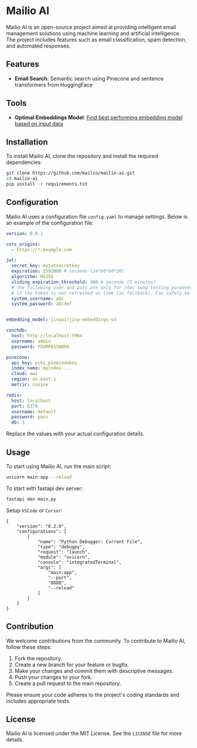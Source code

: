 <!--
This file contains the README documentation for the Mailio AI project.
-->
# Mailio AI

Mailio AI is an open-source project aimed at providing intelligent email management solutions using machine learning and artificial intelligence. The project includes features such as email classification, spam detection, and automated responses.

## Features

- **Email Search**: Semantic search using Pinecone and sentence transformers from HuggingFace

## Tools

- **Optimal Embeddings Model**: [Find best performing embedding model based on input data](https://github.com/mailio/mailio-ai/tree/main/tools)

## Installation

To install Mailio AI, clone the repository and install the required dependencies:

```bash
git clone https://github.com/mailio/mailio-ai.git
cd mailio-ai
pip install -r requirements.txt
```

## Configuration

Mailio AI uses a configuration file `config.yaml` to manage settings. Below is an example of the configuration file:

```yaml
version: 0.0.1

cors_origins: 
  - https://*.example.com

jwt:
  secret_key: myjwtsecretkey
  expiration: 2592000 # seconds (24*60*60*30)
  algorithm: HS256
  sliding_expiration_threshold: 300 # seconds (5 minutes)
  # the following user and pass are only for /doc swag testing purposes and
  # if the token is not refreshed on time (as fallback). Can safely be removed from the app
  system_username: abc
  system_password: abcdef


embedding_model: jinaai/jina-embeddings-v3

couchdb:
  host: http://localhost:5984
  username: admin
  password: YOURPASSWORD

pinecone:
  api_key: pcks_pinecodekey
  index_name: myindex-...
  cloud: aws
  region: us-east-1
  metric: cosine

redis:
  host: localhost
  port: 6379
  username: default
  password: pass
  db: 3
```

Replace the values with your actual configuration details.

## Usage

To start using Mailio AI, run the main script:

```bash
uvicorn main:app --reload
```

To start with fastapi dev server:
```bash
fastapi dev main.py
```

Setup `VSCode` or `Cursor`: 

```
{
    "version": "0.2.0",
    "configurations": [
        {
            "name": "Python Debugger: Current File",
            "type": "debugpy",
            "request": "launch",
            "module": "uvicorn",
            "console": "integratedTerminal",
            "args": [
                "main:app",
                "--port",
                "8888",
                "--reload"
            ]
        }
    ]
}
```

## Contribution

We welcome contributions from the community. To contribute to Mailio AI, follow these steps:

1. Fork the repository.
2. Create a new branch for your feature or bugfix.
3. Make your changes and commit them with descriptive messages.
4. Push your changes to your fork.
5. Create a pull request to the main repository.

Please ensure your code adheres to the project's coding standards and includes appropriate tests.

## License

Mailio AI is licensed under the MIT License. See the `LICENSE` file for more details.

